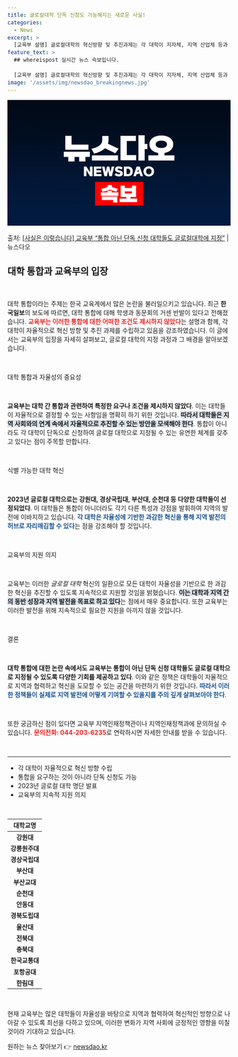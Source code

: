 ```yaml
---
title: 글로컬대학 단독 신청도 가능해지는 새로운 사실!
categories:
  - News
excerpt: >
  [교육부 설명] 글로컬대학의 혁신방향 및 추진과제는 각 대학이 지자체, 지역 산업체 등과 연계하여 자율적으로…
feature_text: >
  ## whereispost 실시간 뉴스 속보입니다.

  [교육부 설명] 글로컬대학의 혁신방향 및 추진과제는 각 대학이 지자체, 지역 산업체 등과 연계하여 자율적으로…
image: '/assets/img/newsdao_breakingnews.jpg'
---
```


![뉴스다오 속보](/assets/img/newsdao_breakingnews.jpg)

<p>출처: <a href="https://newsdao.kr/2860" rel="dofollow">[사실은 이렇습니다] 교육부 “통합 아닌 단독 신청 대학들도 글로컬대학에 지정”</a> | 뉴스다오</p>

<h2 data-ke-size="size26">대학 통합과 교육부의 입장</h2>

<p data-ke-size="size16">&nbsp;</p>

대학 통합이라는 주제는 한국 교육계에서 많은 논란을 불러일으키고 있습니다. 최근 **한국일보**의 보도에 따르면, 대학 통합에 대해 학생과 동문회의 거센 반발이 있다고 전해졌습니다. <b><span style="color: #ee2323;">교육부는 이러한 통합에 대한 어떠한 조건도 제시하지 않았다</span></b>는 설명과 함께, 각 대학이 자율적으로 혁신 방향 및 추진 과제를 수립하고 있음을 강조하였습니다. 이 글에서는 교육부의 입장을 자세히 살펴보고, 글로컬 대학의 지정 과정과 그 배경을 알아보겠습니다.

<p data-ke-size="size16">&nbsp;</p>

대학 통합과 자율성의 중요성

<p data-ke-size="size16">&nbsp;</p>

<b>교육부는 대학 간 통합과 관련하여 특정한 요구나 조건을 제시하지 않았다</b>. 이는 대학들이 자율적으로 결정할 수 있는 사항임을 명확히 하기 위한 것입니다. <b><span style="background-color: #21538527;">따라서 대학들은 지역 사회와의 연계 속에서 자율적으로 추진할 수 있는 방안을 모색해야 한다</span></b>. 통합이 아니라도 각 대학이 단독으로 신청하여 글로컬 대학으로 지정될 수 있는 유연한 체계를 갖추고 있다는 점이 주목할 만합니다. 

<p data-ke-size="size16">&nbsp;</p>

식별 가능한 대학 혁신

<p data-ke-size="size16">&nbsp;</p>

<b>2023년 글로컬 대학으로는 강원대, 경상국립대, 부산대, 순천대 등 다양한 대학들이 선정되었다</b>. 이 대학들은 통합이 아니더라도 각기 다른 특성과 강점을 발휘하여 지역의 발전에 이바지하고 있습니다. <b><span style="color: #1a5490;">각 대학은 자율성에 기반한 과감한 혁신을 통해 지역 발전의 허브로 자리매김할 수 있다</span></b>는 점을 강조해야 할 것입니다. 

<p data-ke-size="size16">&nbsp;</p>

교육부의 지원 의지

<p data-ke-size="size16">&nbsp;</p>

교육부는 이러한 *글로컬 대학* 혁신의 일환으로 모든 대학이 자율성을 기반으로 한 과감한 혁신을 추진할 수 있도록 지속적으로 지원할 것임을 밝혔습니다. <b><span style="background-color: #21538527;">이는 대학과 지역 간의 동반 성장과 지역 발전을 목표로 하고 있다</span></b>는 점에서 매우 중요합니다. 또한 교육부는 이러한 발전을 위해 지속적으로 필요한 지원을 아끼지 않을 것입니다. 

<p data-ke-size="size16">&nbsp;</p>

결론

<p data-ke-size="size16">&nbsp;</p>

<b>대학 통합에 대한 논란 속에서도 교육부는 통합이 아닌 단독 신청 대학들도 글로컬 대학으로 지정될 수 있도록 다양한 기회를 제공하고 있다</b>. 이와 같은 정책은 대학들이 자율적으로 지역과 협력하고 혁신을 도모할 수 있는 공간을 마련하기 위한 것입니다. <b><span style="color: #1a5490;">따라서 이러한 정책들이 실제로 지역 발전에 어떻게 기여할 수 있을지를 주의 깊게 살펴보아야 한다</span></b>. 

<p data-ke-size="size16">&nbsp;</p>

또한 궁금하신 점이 있다면 교육부 지역인재정책관이나 지역인재정책과에 문의하실 수 있습니다. <b><span style="color: #ee2323;">문의전화: 044-203-6235</span></b>로 연락하시면 자세한 안내를 받을 수 있습니다. 

<p data-ke-size="size16">&nbsp;</p>

<hr>

<ul>
    <li>각 대학이 자율적으로 혁신 방향 수립</li>
    <li>통합을 요구하는 것이 아니라 단독 신청도 가능</li>
    <li>2023년 글로컬 대학 명단 발표</li>
    <li>교육부의 지속적 지원 의지</li>
</ul>

<p data-ke-size="size16">&nbsp;</p>

<table style="width: 100%;">
    <thead>
        <tr>
            <th style="text-align: center; height: 20px;"><b>대학교명</b></th>
        </tr>
    </thead>
    <tbody>
        <tr>
            <td style="text-align: center; height: 17px;"><b>강원대</b></td>
        </tr>
        <tr>
            <td style="text-align: center; height: 17px;"><b>강릉원주대</b></td>
        </tr>
        <tr>
            <td style="text-align: center; height: 17px;"><b>경상국립대</b></td>
        </tr>
        <tr>
            <td style="text-align: center; height: 17px;"><b>부산대</b></td>
        </tr>
        <tr>
            <td style="text-align: center; height: 17px;"><b>부산교대</b></td>
        </tr>
        <tr>
            <td style="text-align: center; height: 17px;"><b>순천대</b></td>
        </tr>
        <tr>
            <td style="text-align: center; height: 17px;"><b>안동대</b></td>
        </tr>
        <tr>
            <td style="text-align: center; height: 17px;"><b>경북도립대</b></td>
        </tr>
        <tr>
            <td style="text-align: center; height: 17px;"><b>울산대</b></td>
        </tr>
        <tr>
            <td style="text-align: center; height: 17px;"><b>전북대</b></td>
        </tr>
        <tr>
            <td style="text-align: center; height: 17px;"><b>충북대</b></td>
        </tr>
        <tr>
            <td style="text-align: center; height: 17px;"><b>한국교통대</b></td>
        </tr>
        <tr>
            <td style="text-align: center; height: 17px;"><b>포항공대</b></td>
        </tr>
        <tr>
            <td style="text-align: center; height: 17px;"><b>한림대</b></td>
        </tr>
    </tbody>
</table>

<p data-ke-size="size16">&nbsp;</p>

현재 교육부는 많은 대학들이 자율성을 바탕으로 지역과 협력하여 혁신적인 방향으로 나아갈 수 있도록 최선을 다하고 있으며, 이러한 변화가 지역 사회에 긍정적인 영향을 미칠 것이라 기대하고 있습니다. 

원하는 뉴스 찾아보기 👉 <a href="https://newsdao.kr" rel="dofollow">newsdao.kr</a>


